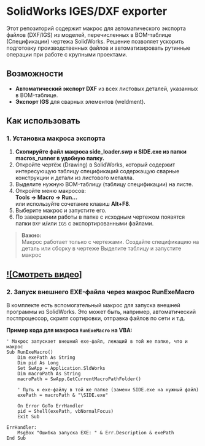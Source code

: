 # SolidWorks IGES/DXF exporter

Этот репозиторий содержит макрос для автоматического экспорта файлов (DXF/IGS) из моделей, перечисленных в BOM-таблице (Спецификации) чертежа SolidWorks. Решение позволяет ускорить подготовку производственных файлов и автоматизировать рутинные операции при работе с крупными проектами.

## Возможности

- **Автоматический экспорт DXF** из всех листовых деталей, указанных в BOM-таблице.
- **Экспорт IGS** для сварных элементов (weldment).

## Как использовать

### 1. Установка макроса экспорта

1. **Скопируйте файл макроса side_loader.swp и SIDE.exe из папки macros_runner в удобную папку.**
2. Откройте чертёж (Drawing) в SolidWorks, который содержит интересующую таблицу спецификаций содержащую сварные конструкции и детали из листового металла.
3. Выделите нужную BOM-таблицу (таблицу спецификации) на листе.
4. Откройте меню макросов:  
   **Tools → Macro → Run...**  
   или используйте сочетание клавиш **Alt+F8**.
5. Выберите макрос и запустите его.
6. По завершении работы в папке с исходным чертежом появятся папки `DXF` и/или `IGS` с экспортированными файлами.

> **Важно:**  
> Макрос работает только с чертежами.
> Создайте спецификацию на деталь или сборку в чертеже
> Выделите таблицу и запустите макрос

[![Смотреть видео]](media/demo.mp4)
---

### 2. Запуск внешнего EXE-файла через макрос RunExeMacro

В комплекте есть вспомогательный макрос для запуска внешней программы из SolidWorks. Это может быть, например, автоматический постпроцессор, скрипт сортировки, отправка файлов по сети и т.д.

**Пример кода для макроса `RunExeMacro` на VBA:**

```vba
' Макрос запускает внешний exe-файл, лежащий в той же папке, что и макрос
Sub RunExeMacro()
    Dim exePath As String
    Dim pid As Long
    Set SwApp = Application.SldWorks
    Dim macroPath As String
    macroPath = SwApp.GetCurrentMacroPathFolder()
    
    ' Путь к exe-файлу в той же папке (замени SIDE.exe на нужный файл)
    exePath = macroPath & "\SIDE.exe"

    On Error GoTo ErrHandler
    pid = Shell(exePath, vbNormalFocus)
    Exit Sub

ErrHandler:
    MsgBox "Ошибка запуска EXE: " & Err.Description & exePath
End Sub
